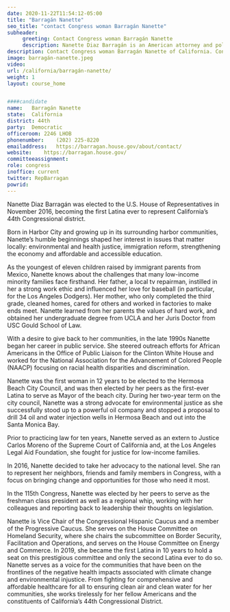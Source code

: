 ```yaml
---
date: 2020-11-22T11:54:12-05:00
title: "Barragán Nanette"
seo_title: "contact Congress woman Barragán Nanette"
subheader:
     greeting: Contact Congress woman Barragán Nanette 
     description: Nanette Diaz Barragán is an American attorney and politician serving as the U.S. Representative for California's 44th congressional district since 2017. A member of the Democratic Party, she was a Hermosa Beach City councilmember from 2013 to 2015.
description: Contact Congress woman Barragán Nanette of California. Contact information for Barragán Nanette includes email address, phone number, and mailing address.
image: barragán-nanette.jpeg
video: 
url: /california/barragán-nanette/
weight: 1
layout: course_home


####candidate
name:	Barragán Nanette
state:	California
district: 44th
party:	Democratic
officeroom:	2246 LHOB
phonenumber:	(202) 225-8220
emailaddress:	https://barragan.house.gov/about/contact/
website:	https://barragan.house.gov/
committeeassignment: 
role: congress
inoffice: current
twitter: RepBarragan
powrid: 
---
```

Nanette Diaz Barragán was elected to the U.S. House of Representatives in November 2016, becoming the first Latina ever to represent California’s 44th Congressional district.

Born in Harbor City and growing up in its surrounding harbor communities, Nanette’s humble beginnings shaped her interest in issues that matter locally: environmental and health justice, immigration reform, strengthening the economy and affordable and accessible education.

As the youngest of eleven children raised by immigrant parents from Mexico, Nanette knows about the challenges that many low-income minority families face firsthand.  Her father, a local tv repairman, instilled in her a strong work ethic and influenced her love for baseball (in particular, for the Los Angeles Dodgers). Her mother, who only completed the third grade, cleaned homes, cared for others and worked in factories to make ends meet. Nanette learned from her parents the values of hard work, and obtained her undergraduate degree from UCLA and her Juris Doctor from USC Gould School of Law.

With a desire to give back to her communities, in the late 1990s Nanette began her career in public service. She steered outreach efforts for African Americans in the Office of Public Liaison for the Clinton White House and worked for the National Association for the Advancement of Colored People (NAACP) focusing on racial health disparities and discrimination.

Nanette was the first woman in 12 years to be elected to the Hermosa Beach City Council, and was then elected by her peers as the first-ever Latina to serve as Mayor of the beach city. During her two-year term on the city council, Nanette was a strong advocate for environmental justice as she successfully stood up to a powerful oil company and stopped a proposal to drill 34 oil and water injection wells in Hermosa Beach and out into the Santa Monica Bay.

Prior to practicing law for ten years, Nanette served as an extern to Justice Carlos Moreno of the Supreme Court of California and, at the Los Angeles Legal Aid Foundation, she fought for justice for low-income families.

In 2016, Nanette decided to take her advocacy to the national level. She ran to represent her neighbors, friends and family members in Congress, with a focus on bringing change and opportunities for those who need it most.

In the 115th Congress, Nanette was elected by her peers to serve as the freshman class president as well as a regional whip, working with her colleagues and reporting back to leadership their thoughts on legislation.

Nanette is Vice Chair of the Congressional Hispanic Caucus and a member of the Progressive Caucus. She serves on the House Committee on Homeland Security, where she chairs the subcommittee on Border Security, Facilitation and Operations, and serves on the House Committee on Energy and Commerce. In 2019, she became the first Latina in 10 years to hold a seat on this prestigious committee and only the second Latina ever to do so. Nanette serves as a voice for the communities that have been on the frontlines of the negative health impacts associated with climate change and environmental injustice. From fighting for comprehensive and affordable healthcare for all to ensuring clean air and clean water for her communities, she works tirelessly for her fellow Americans and the constituents of California’s 44th Congressional District.